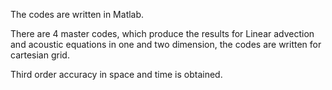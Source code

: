 The codes are written in Matlab.

There are 4 master codes, which produce the results for Linear advection and acoustic equations in one and two dimension, the codes are written for cartesian grid.

Third order accuracy in space and time is obtained.
